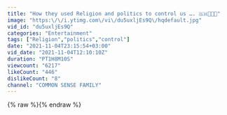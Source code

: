 ```yaml
---
title: "How they used Religion and politics to control us …. 🇬🇭🧠🔥🙏"
image: "https:\/\/i.ytimg.com\/vi\/du5uxljEs9Q\/hqdefault.jpg"
vid_id: "du5uxljEs9Q"
categories: "Entertainment"
tags: ["Religion","politics","control"]
date: "2021-11-04T23:15:54+03:00"
vid_date: "2021-11-04T12:10:10Z"
duration: "PT1H8M10S"
viewcount: "6217"
likeCount: "446"
dislikeCount: "8"
channel: "COMMON SENSE FAMILY"
---
```

{% raw %}{% endraw %}
